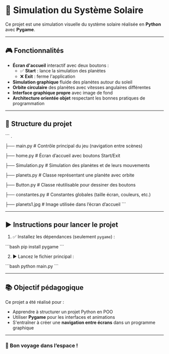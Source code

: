 # 🌌 Simulation du Système Solaire

Ce projet est une simulation visuelle du système solaire réalisée en **Python** avec **Pygame**.

---

## 🎮 Fonctionnalités

- **Écran d'accueil** interactif avec deux boutons :
  - ✅ **Start** : lance la simulation des planètes
  - ❌ **Exit** : ferme l'application
- **Simulation graphique** fluide des planètes autour du soleil
- **Orbite circulaire** des planètes avec vitesses angulaires différentes
- **Interface graphique propre** avec image de fond
- **Architecture orientée objet** respectant les bonnes pratiques de programmation

---

## 🧱 Structure du projet

\`\`\`
.

├── main.py              # Contrôle principal du jeu (navigation entre scènes)

├── home.py              # Écran d’accueil avec boutons Start/Exit

├── Simulation.py        # Simulation des planètes et de leurs mouvements

├── planets.py           # Classe représentant une planète avec orbite

├── Button.py            # Classe réutilisable pour dessiner des boutons

├── constantes.py        # Constantes globales (taille écran, couleurs, etc.)

├── planets1.jpg         # Image utilisée dans l’écran d’accueil
\`\`\`

---

## ▶️ Instructions pour lancer le projet

1. ✅ Installez les dépendances (seulement `pygame`) :

\`\`\`bash
pip install pygame
\`\`\`

2. ▶️ Lancez le fichier principal :

\`\`\`bash
python main.py
\`\`\`


---

## 📚 Objectif pédagogique

Ce projet a été réalisé pour :

- Apprendre à structurer un projet Python en POO
- Utiliser **Pygame** pour les interfaces et animations
- S'entraîner à créer une **navigation entre écrans** dans un programme graphique

---

### 🚀 Bon voyage dans l’espace !
